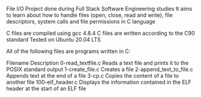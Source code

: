 File I/O
Project done during Full Stack Software Engineering studies 
It aims to learn about how to handle files (open, close, read and write), file descriptors, system calls and file permissions in C language


C files are compiled using gcc 4.8.4
C files are written according to the C90 standard
Tested on Ubuntu 20.04 LTS


All of the following files are programs written in C:

Filename	Description
0-read_textfile.c	Reads a text file and prints it to the POSIX standard output
1-create_file.c	Creates a file
2-append_text_to_file.c	Appends text at the end of a file
3-cp.c	Copies the content of a file to another file
100-elf_header.c	Displays the information contained in the ELF header at the start of an ELF file
